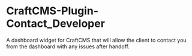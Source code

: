 # CraftCMS-Plugin-Contact_Developer
A dashboard widget for CraftCMS that will allow the client to contact you from the dashboard with any issues after handoff. 
